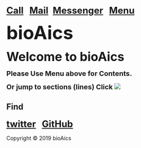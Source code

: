 <strong><font size="5"><a href="tel:+31685842325">Call</a></font></strong>&nbsp;&nbsp;&nbsp;
<strong><font size="5"><a href="mailto:bioaics.x@gmail.com">Mail</a></font></strong>&nbsp;&nbsp;
<strong><font size="5"><a href="https://m.me/bioAics">Messenger</a></font></strong>&nbsp;&nbsp;&nbsp;
<strong><font size="5"><a href="https://bioaics.github.io">Menu</a></font></strong>

<p><strong><font size="7">bioAics</font></strong></p>
<p><strong><font size="6">Welcome to bioAics</font></strong></p>
<p><strong><font size="4">Please Use Menu above for Contents.</font></strong></p>
<p><strong><font size="4">Or jump to sections (lines) Click</font></strong> <img src="https://bioaics.github.io/bioAics link symbol.png" ></p>

## Find
<strong><font size="5"><a href="https://twitter.com/bioAics">twitter</a></font></strong>&nbsp;&nbsp;&nbsp;
<strong><font size="5"><a href="https://github.com/bioaics">GitHub</a></font></strong>

Copyright © 2019 bioAics
